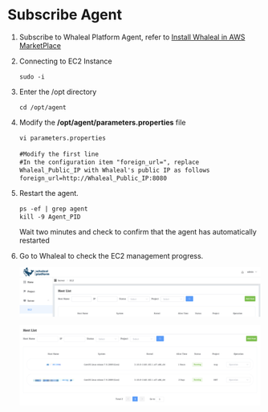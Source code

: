 # Subscribe Agent



1. Subscribe to Whaleal Platform Agent, refer to [Install Whaleal in AWS MarketPlace](../02-InstallWhaleal/03-InstallWhaleal/01-InstallWhalealInAWSMarketPlace.md)

2. Connecting to EC2 Instance

   ```shell
   sudo -i 
   ```

3. Enter the /opt directory

   ```shell
   cd /opt/agent
   ```

4. Modify the **/opt/agent/parameters.properties** file

   ```shell
   vi parameters.properties
   
   #Modify the first line
   #In the configuration item "foreign_url=", replace Whaleal_Public_IP with Whaleal's public IP as follows
   foreign_url=http://Whaleal_Public_IP:8080
   ```

5. Restart the agent.

   ```shell
   ps -ef | grep agent
   kill -9 Agent_PID
   ```

   Wait two minutes and check to confirm that the agent has automatically restarted

6. Go to Whaleal to check the EC2 management progress.

   ![hostlist](../../../images/whaleal-platform-Images/04-create-deployment/hostlist.png)

   ![hostlist](../../../images/whalealPlatFormImages/04-CreateDeployment/addEC2success.png)
